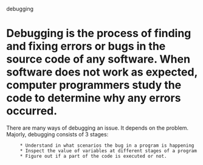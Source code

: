 debugging
# Debugging is the process of finding and fixing errors or bugs in the source code of any software. When software does not work as expected, computer programmers study the code to determine why any errors occurred.
There are many ways of debugging an issue. It depends on the problem. Majorly, debugging consists of 3 stages:

         * Understand in what scenarios the bug in a program is happening
         * Inspect the value of variables at different stages of a program
         * Figure out if a part of the code is executed or not.
